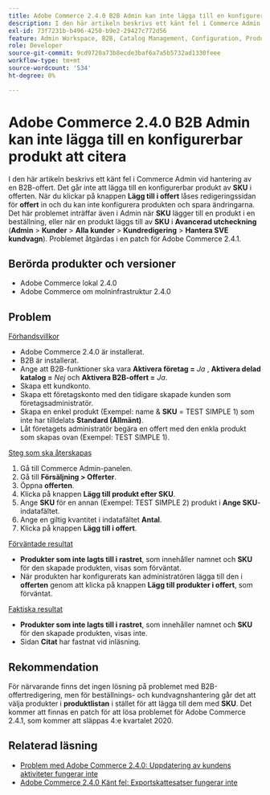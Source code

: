 ```yaml
---
title: Adobe Commerce 2.4.0 B2B Admin kan inte lägga till en konfigurerbar produkt att citera
description: I den här artikeln beskrivs ett känt fel i Commerce Admin vid hantering av en B2B-offert. Det går inte att lägga till en konfigurerbar produkt med **SKU** i offerten. När du klickar på knappen **Lägg till i offert** fastnar redigeringssidan för **Quote**, och du kan inte konfigurera produkten och spara ändringar. Problemet uppstår också i Admin när en produkt läggs till av **SKU** i en beställning, eller när en produkt läggs till av **SKU** i **Avancerad utcheckning** (**Admin** &gt; **Kunder** &gt; **Alla kunder** &gt; **Hantera kundvagn**). Problemet åtgärdas i en patch för Adobe Commerce 2.4.1.
exl-id: 73f7231b-b496-4250-b9e2-29427c772d56
feature: Admin Workspace, B2B, Catalog Management, Configuration, Products, Quotes
role: Developer
source-git-commit: 9cd9720a73b8ecde3baf6a7a5b5732ad1330feee
workflow-type: tm+mt
source-wordcount: '534'
ht-degree: 0%

---
```


# Adobe Commerce 2.4.0 B2B Admin kan inte lägga till en konfigurerbar produkt att citera

I den här artikeln beskrivs ett känt fel i Commerce Admin vid hantering av en B2B-offert. Det går inte att lägga till en konfigurerbar produkt av **SKU** i offerten. När du klickar på knappen **Lägg till i offert** låses redigeringssidan för **offert** in och du kan inte konfigurera produkten och spara ändringarna. Det här problemet inträffar även i Admin när **SKU** lägger till en produkt i en beställning, eller när en produkt läggs till av **SKU** i **Avancerad utcheckning** (**Admin** > **Kunder** > **Alla kunder** > **Kundredigering** > **Hantera SVE kundvagn**). Problemet åtgärdas i en patch för Adobe Commerce 2.4.1.

## Berörda produkter och versioner

* Adobe Commerce lokal 2.4.0
* Adobe Commerce om molninfrastruktur 2.4.0

## Problem

<u>Förhandsvillkor</u>

* Adobe Commerce 2.4.0 är installerat.
* B2B är installerat.
* Ange att B2B-funktioner ska vara **Aktivera företag =** *Ja* , **Aktivera delad katalog =** *Nej* och **Aktivera B2B-offert =** *Ja*.
* Skapa ett kundkonto.
* Skapa ett företagskonto med den tidigare skapade kunden som företagsadministratör.
* Skapa en enkel produkt (Exempel: name &amp; **SKU** = TEST SIMPLE 1) som inte har tilldelats **Standard (Allmänt)**.
* Låt företagets administratör begära en offert med den enkla produkt som skapas ovan (Exempel: TEST SIMPLE 1).

<u>Steg som ska återskapas</u>

1. Gå till Commerce Admin-panelen.
1. Gå till **Försäljning > Offerter**.
1. Öppna **offerten**.
1. Klicka på knappen **Lägg till produkt efter SKU**.
1. Ange **SKU** för en annan (Exempel: TEST SIMPLE 2) produkt i **Ange SKU**-indatafältet.
1. Ange en giltig kvantitet i indatafältet **Antal**.
1. Klicka på knappen **Lägg till i offert**.

<u>Förväntade resultat</u>

* **Produkter som inte lagts till i rastret**, som innehåller namnet och **SKU** för den skapade produkten, visas som förväntat.
* När produkten har konfigurerats kan administratören lägga till den i **offerten** genom att klicka på knappen **Lägg till produkter i offert**, som förväntat.

<u>Faktiska resultat</u>

* **Produkter som inte lagts till i rastret**, som innehåller namnet och **SKU** för den skapade produkten, visas inte.
* Sidan **Citat** har fastnat vid inläsning.

## Rekommendation

För närvarande finns det ingen lösning på problemet med B2B-offertredigering, men för beställnings- och kundvagnshantering går det att välja produkter i **produktlistan** i stället för att lägga till dem med **SKU**. Det kommer att finnas en patch för att lösa problemet för Adobe Commerce 2.4.1, som kommer att släppas 4:e kvartalet 2020.

## Relaterad läsning

* [Problem med Adobe Commerce 2.4.0: Uppdatering av kundens aktiviteter fungerar inte](/help/troubleshooting/miscellaneous/magento-2-4-0-refresh-on-customer-activities-does-not-work.md)
* [Adobe Commerce 2.4.0 Känt fel: Exportskattesatser fungerar inte](/help/troubleshooting/miscellaneous/magento-2-4-0-known-issue-export-tax-rates-does-not-work.md)

